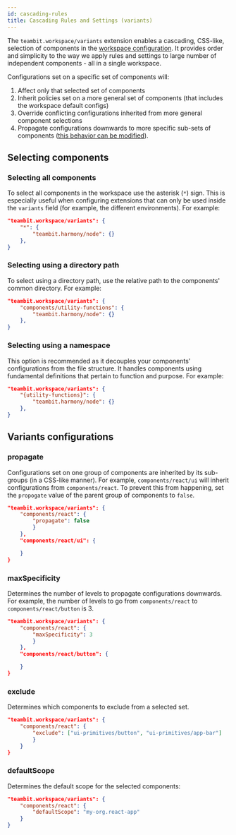 ```yaml
---
id: cascading-rules
title: Cascading Rules and Settings (variants)
---
```


The `teambit.workspace/variants` extension enables a cascading, CSS-like, selection of components in the [workspace configuration](/docs/workspace/configurations). It provides order and simplicity to the way we apply rules and settings to large number of independent components - all in a single workspace.

Configurations set on a specific set of components will:

1. Affect only that selected set of components
2. Inherit policies set on a more general set of components (that includes the workspace default configs)
3. Override conflicting configurations inherited from more general component selections
4. Propagate configurations downwards to more specific sub-sets of components ([this behavior can be modified](/docs/workspace/cascading-rules#variants-configurations)).

## Selecting components

### Selecting all components

To select all components in the workspace use the asterisk (`*`) sign. This is especially useful when configuring extensions that can only be used inside the `variants` field (for example, the different environments). For example:
```json
"teambit.workspace/variants": {
    "*": {
        "teambit.harmony/node": {}
    },
}
```

### Selecting using a directory path
To select using a directory path, use the relative path to the components' common directory. For example:
```json
"teambit.workspace/variants": {
    "components/utility-functions": {
        "teambit.harmony/node": {}
    },
}
```

### Selecting using a namespace
This option is recommended as it decouples your components' configurations from the file structure. It handles components using fundamental definitions that pertain to function and purpose. For example:
```json
"teambit.workspace/variants": {
    "{utility-functions}": {
        "teambit.harmony/node": {}
    },
}
```
## Variants configurations
### propagate
Configurations set on one group of components are inherited by its sub-groups (in a CSS-like manner). For example, `components/react/ui` will inherit configurations from `components/react`. To prevent this from happening, set the `propogate` value of the parent group of components to `false`.
```json
"teambit.workspace/variants": {
    "components/react": {
        "propagate": false
        }
    },
    "components/react/ui": {

    }
}
```

### maxSpecificity
Determines the number of levels to propagate configurations downwards. For example, the number of levels to go from `components/react` to `components/react/button` is 3. 
```json
"teambit.workspace/variants": {
    "components/react": {
        "maxSpecificity": 3
        }
    },
    "components/react/button": {

    }
}
```
### exclude
Determines which components to exclude from a selected set.
```json
"teambit.workspace/variants": {
    "components/react": {
        "exclude": ["ui-primitives/button", "ui-primitives/app-bar"]
        }
    }
}
```
### defaultScope
Determines the default scope for the selected components:
```json
"teambit.workspace/variants": {
    "components/react": {
        "defaultScope": "my-org.react-app"
    }
}
```